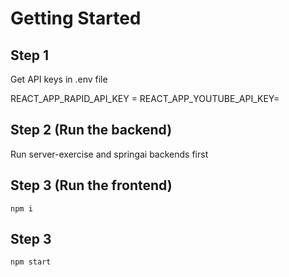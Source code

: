 # Getting Started

## Step 1

Get API keys in .env file

REACT_APP_RAPID_API_KEY =
REACT_APP_YOUTUBE_API_KEY=

## Step 2 (Run the backend)

Run server-exercise and springai backends first

## Step 3 (Run the frontend)

`npm i`

## Step 3

`npm start`
